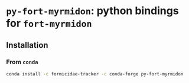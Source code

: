 # `py-fort-myrmidon`: python bindings for `fort-myrmidon`


## Installation

### From `conda`

``` bash
conda install -c formicidae-tracker -c conda-forge py-fort-myrmidon
```
